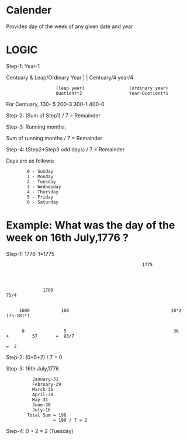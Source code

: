# Calender
Provides day of the week of any given date and year
                                                                          
# LOGIC

Step-1: Year-1

Centuary &  Leap/Ordinary Year
        |                                          |
Centuary/4                             year/4
 
                
                       (leap year)                 (ordinary year)
                       Quotient*2                  Year-Quotient*1

For Centuary,
100- 5
200-3
300-1
400-0

Step-2:  (Sum of Step1) / 7 = Remainder 


Step-3: Running months,

Sum of running months / 7 = Remainder 


Step-4: (Step2+Step3 odd days) / 7 = Remainder 

Days are as follows:

            0 - Sunday
            1 - Monday
            2 - Tuesday
            3 - Wednesday
            4 - Thursday
            5 - Friday
            6 - Saturday
















# Example: What was the day of the week on 16th July,1776 ?

Step-1: 1776-1=1775

                                                        1775


                    

                  1700                                                       75/4
          
        
         1600            100                                       18*2              (75-18)*1


          0               5                                         36         +         57       =  93/7  
                                                                                                  =  2

Step-2: (0+5+2) / 7 = 0

Step-3: 16th July,1776
 
              January-31
              February-29
              March-31
              April-30
              May-31
              June-30
              July-16
            Total Sum = 198
                      = 198 / 7 = 2

Step-4: 0 + 2 = 2 (Tuesday) 
